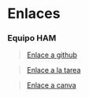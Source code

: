 # Enlaces

### Equipo HAM
> [Enlace a github](https://github.com/Arzeld/PortfolioDAW/blob/main/UD2/Ejercicios/Equipo%20HAM.md)

> [Enlace a la tarea](https://classroom.google.com/c/NjIwOTMzNTMyNTU3/a/NjIzNDQzMjYzNjgz/details)

> [Enlace a canva](https://www.canva.com/design/DAFvfD38cL4/PiqSIY4ONLcPilBI_TL87Q/edit?authuser=0)
